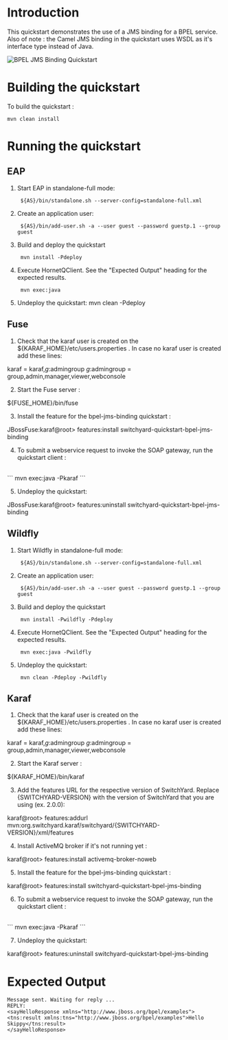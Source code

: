 Introduction
============
This quickstart demonstrates the use of a JMS binding for a BPEL service.  Also of
note : the Camel JMS binding in the quickstart uses WSDL as it's interface type
instead of Java.


![BPEL JMS Binding Quickstart](https://github.com/jboss-switchyard/quickstarts/raw/master/bpel-service/jms_binding/bpel-jms-binding.jpg)


Building the quickstart
======================

To build the quickstart :

```
mvn clean install
```


Running the quickstart
======================

EAP
----------
1. Start EAP in standalone-full mode:

        ${AS}/bin/standalone.sh --server-config=standalone-full.xml

2. Create an application user:

        ${AS}/bin/add-user.sh -a --user guest --password guestp.1 --group guest

3. Build and deploy the quickstart

        mvn install -Pdeploy

4. Execute HornetQClient.   See the "Expected Output" heading for the expected results.

        mvn exec:java

5. Undeploy the quickstart:
        mvn clean -Pdeploy


Fuse
----------
1. Check that the karaf user is created on the  ${KARAF_HOME}/etc/users.properties .  In case no karaf user
   is created add these lines:

 karaf = karaf,_g_:admingroup
_g_\:admingroup = group,admin,manager,viewer,webconsole

2. Start the Fuse server :

${FUSE_HOME}/bin/fuse

3. Install the feature for the bpel-jms-binding quickstart :

JBossFuse:karaf@root> features:install switchyard-quickstart-bpel-jms-binding

4. To submit a webservice request to invoke the SOAP gateway, run the quickstart client :
<br/>
```
mvn exec:java -Pkaraf
```
<br/>

5. Undeploy the quickstart:

JBossFuse:karaf@root> features:uninstall switchyard-quickstart-bpel-jms-binding


Wildfly
----------
1. Start Wildfly in standalone-full mode:

        ${AS}/bin/standalone.sh --server-config=standalone-full.xml

2. Create an application user:

        ${AS}/bin/add-user.sh -a --user guest --password guestp.1 --group guest

3. Build and deploy the quickstart

        mvn install -Pwildfly -Pdeploy 

4. Execute HornetQClient.   See the "Expected Output" heading for the expected results.

        mvn exec:java -Pwildfly

5. Undeploy the quickstart:

        mvn clean -Pdeploy -Pwildfly


Karaf
----------
1. Check that the karaf user is created on the  ${KARAF_HOME}/etc/users.properties .  In case no karaf user
   is created add these lines:

 karaf = karaf,_g_:admingroup
_g_\:admingroup = group,admin,manager,viewer,webconsole

2. Start the Karaf server :

${KARAF_HOME}/bin/karaf

3. Add the features URL for the respective version of SwitchYard.   Replace {SWITCHYARD-VERSION}
with the version of SwitchYard that you are using (ex. 2.0.0): 

karaf@root> features:addurl mvn:org.switchyard.karaf/switchyard/{SWITCHYARD-VERSION}/xml/features

4. Install ActiveMQ broker if it's not running yet :

karaf@root> features:install activemq-broker-noweb

5. Install the feature for the bpel-jms-binding quickstart :

karaf@root> features:install switchyard-quickstart-bpel-jms-binding

6. To submit a webservice request to invoke the SOAP gateway, run the quickstart client :
<br/>
```
mvn exec:java -Pkaraf
```
<br/>

7. Undeploy the quickstart:

karaf@root> features:uninstall switchyard-quickstart-bpel-jms-binding



Expected Output
===============
```
Message sent. Waiting for reply ...
REPLY: 
<sayHelloResponse xmlns="http://www.jboss.org/bpel/examples">
<tns:result xmlns:tns="http://www.jboss.org/bpel/examples">Hello Skippy</tns:result>
</sayHelloResponse>
```
